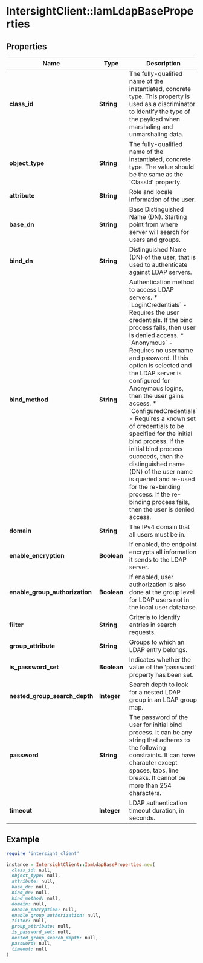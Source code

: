 # IntersightClient::IamLdapBaseProperties

## Properties

| Name | Type | Description | Notes |
| ---- | ---- | ----------- | ----- |
| **class_id** | **String** | The fully-qualified name of the instantiated, concrete type. This property is used as a discriminator to identify the type of the payload when marshaling and unmarshaling data. | [default to &#39;iam.LdapBaseProperties&#39;] |
| **object_type** | **String** | The fully-qualified name of the instantiated, concrete type. The value should be the same as the &#39;ClassId&#39; property. | [default to &#39;iam.LdapBaseProperties&#39;] |
| **attribute** | **String** | Role and locale information of the user. | [optional] |
| **base_dn** | **String** | Base Distinguished Name (DN). Starting point from where server will search for users and groups. | [optional] |
| **bind_dn** | **String** | Distinguished Name (DN) of the user, that is used to authenticate against LDAP servers. | [optional] |
| **bind_method** | **String** | Authentication method to access LDAP servers. * &#x60;LoginCredentials&#x60; - Requires the user credentials. If the bind process fails, then user is denied access. * &#x60;Anonymous&#x60; - Requires no username and password. If this option is selected and the LDAP server is configured for Anonymous logins, then the user gains access. * &#x60;ConfiguredCredentials&#x60; - Requires a known set of credentials to be specified for the initial bind process. If the initial bind process succeeds, then the distinguished name (DN) of the user name is queried and re-used for the re-binding process. If the re-binding process fails, then the user is denied access. | [optional][default to &#39;LoginCredentials&#39;] |
| **domain** | **String** | The IPv4 domain that all users must be in. | [optional] |
| **enable_encryption** | **Boolean** | If enabled, the endpoint encrypts all information it sends to the LDAP server. | [optional] |
| **enable_group_authorization** | **Boolean** | If enabled, user authorization is also done at the group level for LDAP users not in the local user database. | [optional] |
| **filter** | **String** | Criteria to identify entries in search requests. | [optional] |
| **group_attribute** | **String** | Groups to which an LDAP entry belongs. | [optional] |
| **is_password_set** | **Boolean** | Indicates whether the value of the &#39;password&#39; property has been set. | [optional][readonly][default to false] |
| **nested_group_search_depth** | **Integer** | Search depth to look for a nested LDAP group in an LDAP group map. | [optional][default to 128] |
| **password** | **String** | The password of the user for initial bind process. It can be any string that adheres to the following constraints. It can have character except spaces, tabs, line breaks. It cannot be more than 254 characters. | [optional] |
| **timeout** | **Integer** | LDAP authentication timeout duration, in seconds. | [optional][default to 0] |

## Example

```ruby
require 'intersight_client'

instance = IntersightClient::IamLdapBaseProperties.new(
  class_id: null,
  object_type: null,
  attribute: null,
  base_dn: null,
  bind_dn: null,
  bind_method: null,
  domain: null,
  enable_encryption: null,
  enable_group_authorization: null,
  filter: null,
  group_attribute: null,
  is_password_set: null,
  nested_group_search_depth: null,
  password: null,
  timeout: null
)
```

